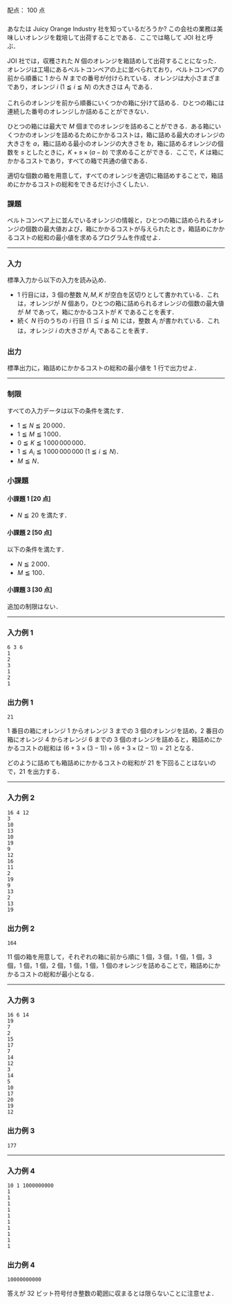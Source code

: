 配点： $100$ 点

###

あなたは Juicy Orange Industry 社を知っているだろうか? この会社の業務は美味しいオレンジを栽培して出荷することである．ここでは略して JOI 社と呼ぶ．

JOI 社では，収穫された $N$ 個のオレンジを箱詰めして出荷することになった．オレンジは工場にあるベルトコンベアの上に並べられており，ベルトコンベアの前から順番に $1$ から $N$ までの番号が付けられている．オレンジは大小さまざまであり，オレンジ $i$ ($1 \leqq i \leqq N$) の大きさは $A_i$ である．

これらのオレンジを前から順番にいくつかの箱に分けて詰める．ひとつの箱には連続した番号のオレンジしか詰めることができない．

ひとつの箱には最大で $M$ 個までのオレンジを詰めることができる．ある箱にいくつかのオレンジを詰めるためにかかるコストは，箱に詰める最大のオレンジの大きさを $a$，箱に詰める最小のオレンジの大きさを $b$，箱に詰めるオレンジの個数を $s$ としたときに，$K + s \times (a - b)$ で求めることができる．ここで，$K$ は箱にかかるコストであり，すべての箱で共通の値である．

適切な個数の箱を用意して，すべてのオレンジを適切に箱詰めすることで，箱詰めにかかるコストの総和をできるだけ小さくしたい．

### 課題

ベルトコンベア上に並んでいるオレンジの情報と，ひとつの箱に詰められるオレンジの個数の最大値および，箱にかかるコストが与えられたとき，箱詰めにかかるコストの総和の最小値を求めるプログラムを作成せよ．

---

### 入力

標準入力から以下の入力を読み込め．

- $1$ 行目には，$3$ 個の整数 $N, M, K$ が空白を区切りとして書かれている．これは，オレンジが $N$ 個あり，ひとつの箱に詰められるオレンジの個数の最大値が $M$ であって，箱にかかるコストが $K$ であることを表す．
- 続く $N$ 行のうちの $i$ 行目 ($1 \leqq i \leqq N$) には，整数 $A_i$ が書かれている．これは，オレンジ $i$ の大きさが $A_i$ であることを表す．

### 出力

標準出力に，箱詰めにかかるコストの総和の最小値を $1$ 行で出力せよ．

---

### 制限

すべての入力データは以下の条件を満たす．

- $1 \leqq N \leqq 20\,000$．
- $1 \leqq M \leqq 1\,000$．
- $0 \leqq K \leqq 1\,000\,000\,000$．
- $1 \leqq A_i \leqq 1\,000\,000\,000$ ($1 \leqq i \leqq N$)．
- $M \leqq N$．

### 小課題

#### 小課題 1 [20 点]
- $N \leqq 20$ を満たす．

#### 小課題 2 [50 点]
以下の条件を満たす．

- $N \leqq 2\,000$．
- $M \leqq 100$．

#### 小課題 3 [30 点]
追加の制限はない．

---

### 入力例 1

~~~
6 3 6
1
2
3
1
2
1
~~~

### 出力例 1

~~~
21
~~~

$1$ 番目の箱にオレンジ $1$ からオレンジ $3$ までの $3$ 個のオレンジを詰め，$2$ 番目の箱にオレンジ $4$ からオレンジ $6$ までの $3$ 個のオレンジを詰めると，箱詰めにかかるコストの総和は $(6 + 3 \times (3 - 1)) + (6 + 3 \times (2 - 1)) = 21$ となる．

どのように詰めても箱詰めにかかるコストの総和が $21$ を下回ることはないので，$21$ を出力する．

---

### 入力例 2

~~~
16 4 12
3
10
13
10
19
9
12
16
11
2
19
9
13
2
13
19
~~~

### 出力例 2

~~~
164
~~~

$11$ 個の箱を用意して，それぞれの箱に前から順に $1$ 個，$3$ 個，$1$ 個，$1$ 個，$3$ 個，$1$ 個，$1$ 個，$2$ 個，$1$ 個，$1$ 個，$1$ 個のオレンジを詰めることで，箱詰めにかかるコストの総和が最小となる．

---

### 入力例 3

~~~
16 6 14
19
7
2
15
17
7
14
12
3
14
5
10
17
20
19
12
~~~

### 出力例 3

~~~
177
~~~

---

### 入力例 4

~~~
10 1 1000000000
1
1
1
1
1
1
1
1
1
1
~~~

### 出力例 4

~~~
10000000000
~~~

答えが $32$ ビット符号付き整数の範囲に収まるとは限らないことに注意せよ．
